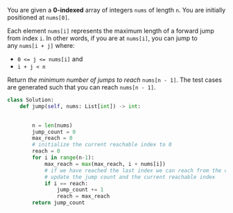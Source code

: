 You are given a **0-indexed** array of integers `nums` of length `n`. You are initially positioned at `nums[0]`.

Each element `nums[i]` represents the maximum length of a forward jump from index `i`. In other words, if you are at `nums[i]`, you can jump to any `nums[i + j]` where:

-   `0 <= j <= nums[i]` and
-   `i + j < n`

Return _the minimum number of jumps to reach_ `nums[n - 1]`. The test cases are generated such that you can reach `nums[n - 1]`.

```python
class Solution:
    def jump(self, nums: List[int]) -> int:

        
        n = len(nums)
        jump_count = 0
        max_reach = 0
        # initialize the current reachable index to 0
        reach = 0
        for i in range(n-1):
            max_reach = max(max_reach, i + nums[i])
            # if we have reached the last index we can reach from the current position,
            # update the jump count and the current reachable index
            if i == reach:
                jump_count += 1
                reach = max_reach
        return jump_count
```

